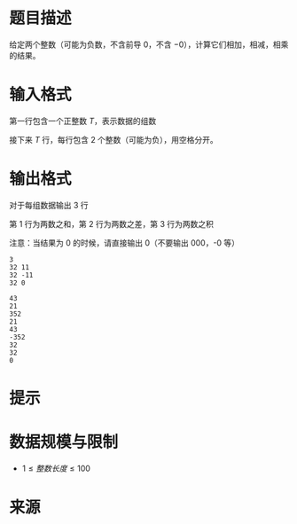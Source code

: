 # 题目描述

给定两个整数（可能为负数，不含前导 $0$，不含 $-0$），计算它们相加，相减，相乘的结果。

# 输入格式

第一行包含一个正整数 $T$，表示数据的组数

接下来 $T$ 行，每行包含 $2$ 个整数（可能为负），用空格分开。

# 输出格式

对于每组数据输出 3 行

第 1 行为两数之和，第 2 行为两数之差，第 3 行为两数之积

注意：当结果为 0 的时候，请直接输出 0（不要输出 000，-0 等）

```input1
3
32 11
32 -11
32 0
```

```output1
43
21
352
21
43
-352
32
32
0
```

# 提示

# 数据规模与限制
* $1 \le 整数长度 \le 100$

# 来源

<!-- * [acwing: 3482.大数运算](https://www.acwing.com/problem/content/3485/) -->